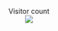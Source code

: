 <p align="center"> 
  Visitor count<br>
  <img src="https://profile-counter.glitch.me/Lutu-gl/count.svg" />
</p>
